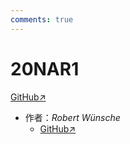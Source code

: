 ```yaml
---
comments: true
---
```


# 20NAR1

[GitHub↗](https://github.com/PtrMan/20NAR1)

- 作者：*Robert Wünsche*
    - [GitHub↗](https://github.com/PtrMan)
